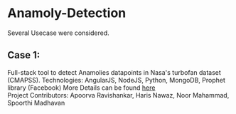 # Anamoly-Detection

Several Usecase were considered.  
  
## Case 1: 
Full-stack tool to detect Anamolies datapoints in Nasa's turbofan dataset (CMAPSS). 
Technologies: AngularJS, NodeJS, Python, MongoDB, Prophet library (Facebook)
More Details can be found [here](https://www.linkedin.com/pulse/anomaly-detection-turbofan-engine-using-prophet-apoorva-ravishankar/)  
Project Contributors: Apoorva Ravishankar, Haris Nawaz, Noor Mahammad, Spoorthi Madhavan
